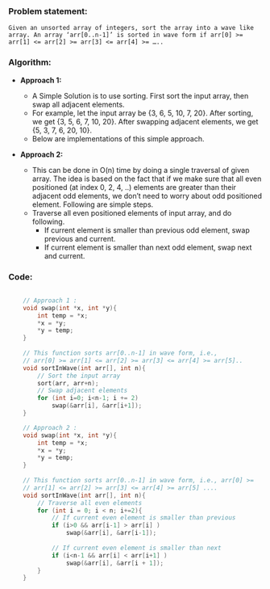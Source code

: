 ### Problem statement: 

    Given an unsorted array of integers, sort the array into a wave like array. An array ‘arr[0..n-1]’ is sorted in wave form if arr[0] >= arr[1] <= arr[2] >= arr[3] <= arr[4] >= …..

### Algorithm:

- **Approach 1:**
  - A Simple Solution is to use sorting. First sort the input array, then swap all adjacent elements.
  - For example, let the input array be {3, 6, 5, 10, 7, 20}. After sorting, we get {3, 5, 6, 7, 10, 20}. After swapping adjacent elements, we get {5, 3, 7, 6, 20, 10}.
  - Below are implementations of this simple approach.

- **Approach 2:**
  - This can be done in O(n) time by doing a single traversal of given array. The idea is based on the fact that if we make sure that all even positioned (at index 0, 2, 4, ..) elements are greater than their adjacent odd elements, we don’t need to worry about odd positioned element. Following are simple steps.
  - Traverse all even positioned elements of input array, and do following.
    - If current element is smaller than previous odd element, swap previous and current.
    - If current element is smaller than next odd element, swap next and current.


### Code:

``` cpp

    // Approach 1 :
    void swap(int *x, int *y){ 
        int temp = *x; 
        *x = *y; 
        *y = temp; 
    } 
  
    // This function sorts arr[0..n-1] in wave form, i.e.,  
    // arr[0] >= arr[1] <= arr[2] >= arr[3] <= arr[4] >= arr[5].. 
    void sortInWave(int arr[], int n){ 
        // Sort the input array 
        sort(arr, arr+n);
        // Swap adjacent elements 
        for (int i=0; i<n-1; i += 2) 
            swap(&arr[i], &arr[i+1]); 
    }

    // Approach 2 :
    void swap(int *x, int *y){ 
        int temp = *x; 
        *x = *y; 
        *y = temp; 
    } 
  
    // This function sorts arr[0..n-1] in wave form, i.e., arr[0] >=  
    // arr[1] <= arr[2] >= arr[3] <= arr[4] >= arr[5] .... 
    void sortInWave(int arr[], int n){ 
        // Traverse all even elements 
        for (int i = 0; i < n; i+=2){ 
            // If current even element is smaller than previous 
            if (i>0 && arr[i-1] > arr[i] ) 
                swap(&arr[i], &arr[i-1]); 
    
            // If current even element is smaller than next 
            if (i<n-1 && arr[i] < arr[i+1] ) 
                swap(&arr[i], &arr[i + 1]); 
        } 
    } 
```